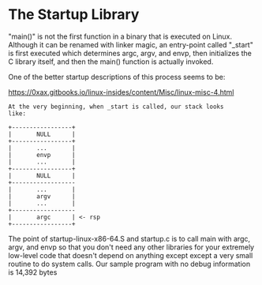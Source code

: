 # The Startup Library

"main()" is not the first function in a binary that is executed on
Linux. Although it can be renamed with linker magic, an entry-point
called "_start" is first executed which determines argc, argv, and
envp, then initializes the C library itself, and then the main()
function is actually invoked.

One of the better startup descriptions of this process seems to be:

https://0xax.gitbooks.io/linux-insides/content/Misc/linux-misc-4.html

    At the very beginning, when _start is called, our stack looks
    like:

    +-----------------+
    |       NULL      |
    +-----------------+ 
    |       ...       |
    |       envp      |
    |       ...       |
    +-----------------+ 
    |       NULL      |
    +------------------
    |       ...       |
    |       argv      |
    |       ...       |
    +------------------
    |       argc      | <- rsp
    +-----------------+

The point of startup-linux-x86-64.S and startup.c is to call main with
argc, argv, and envp so that you don't need any other libraries for
your extremely low-level code that doesn't depend on anything except
except a very small routine to do system calls. Our sample program
with no debug information is 14,392 bytes 

